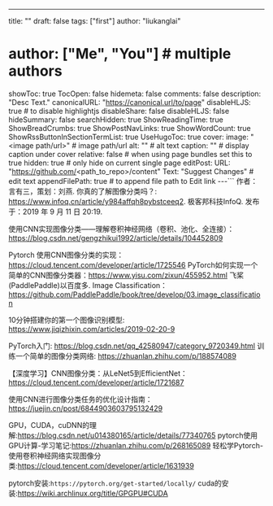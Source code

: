 ---
title: ""
draft: false
tags: ["first"]
author: "liukanglai"
# author: ["Me", "You"] # multiple authors
showToc: true
TocOpen: false
hidemeta: false
comments: false
description: "Desc Text."
canonicalURL: "https://canonical.url/to/page"
disableHLJS: true # to disable highlightjs
disableShare: false
disableHLJS: false
hideSummary: false
searchHidden: true
ShowReadingTime: true
ShowBreadCrumbs: true
ShowPostNavLinks: true
ShowWordCount: true
ShowRssButtonInSectionTermList: true
UseHugoToc: true
cover:
    image: "<image path/url>" # image path/url
    alt: "<alt text>" # alt text
    caption: "<text>" # display caption under cover
    relative: false # when using page bundles set this to true
    hidden: true # only hide on current single page
editPost:
    URL: "https://github.com/<path_to_repo>/content"
    Text: "Suggest Changes" # edit text
    appendFilePath: true # to append file path to Edit link
---```
作者：言有三，策划：刘燕. 你真的了解图像分类吗？: https://www.infoq.cn/article/y984affqh8pybstceeq2. 极客邦科技InfoQ. 发布于：2019 年 9 月 11 日 20:19.

使用CNN实现图像分类——理解卷积神经网络（卷积、池化、全连接）：https://blog.csdn.net/gengzhikui1992/article/details/104452809

Pytorch 使用CNN图像分类的实现：https://cloud.tencent.com/developer/article/1725546
PyTorch如何实现一个简单的CNN图像分类器：https://www.yisu.com/zixun/455952.html
飞桨(PaddlePaddle)以百度多. Image Classification：https://github.com/PaddlePaddle/book/tree/develop/03.image_classification


10分钟搭建你的第一个图像识别模型: https://www.jiqizhixin.com/articles/2019-02-20-9

PyTorch入门: https://blog.csdn.net/qq_42580947/category_9720349.html
训练一个简单的图像分类网络: https://zhuanlan.zhihu.com/p/188574089

【深度学习】CNN图像分类：从LeNet5到EfficientNet：https://cloud.tencent.com/developer/article/1721687

使用CNN进行图像分类任务的优化设计指南：https://juejin.cn/post/6844903603795132429

GPU，CUDA，cuDNN的理解:https://blog.csdn.net/u014380165/article/details/77340765
pytorch使用GPU计算-学习笔记:https://zhuanlan.zhihu.com/p/268165089
轻松学Pytorch-使用卷积神经网络实现图像分类:https://cloud.tencent.com/developer/article/1631939

pytorch安装:`https://pytorch.org/get-started/locally/`
cuda的安装:https://wiki.archlinux.org/title/GPGPU#CUDA
```
